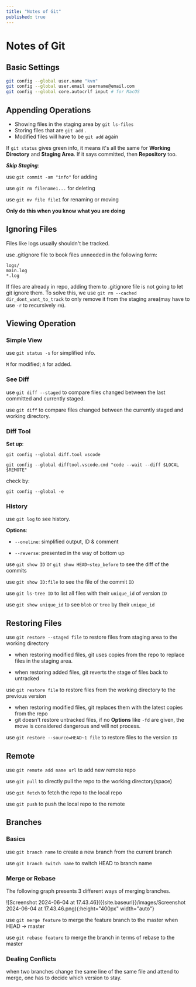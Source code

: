 ```yaml
---
title: "Notes of Git"
published: true
---
```


# Notes of Git

## Basic Settings

```sh
git config --global user.name "kvn"
git config --global user.email username@email.com
git config --global core.autocrlf input # for MacOS
```

## Appending Operations

- Showing files in the staging area by `git ls-files`
- Storing files that are `git add` .
- Modified files will have to be `git add` again

If `git status` gives green info, it means it's all the same for **Working Directory** and **Staging Area**. If it says committed, then **Repository** too.

***Skip Staging***:

use `git commit -am "info"` for adding 

use `git rm filename1...` for deleting

use `git mv file file1` for renaming or moving

**Only do this when you know what you are doing**

## Ignoring Files

Files like logs usually shouldn't be tracked.

use .gitignore file to book files unneeded in the following form:

```code
logs/
main.log
*.log
```

If files are already in repo, adding them to .gitignore file is not going to let git ignore them. To solve this, we use `git rm --cached dir_dont_want_to_track` to only remove it from the staging area(may have to use `-r` to recursively `rm`).

## Viewing Operation

### Simple View

use `git status -s` for simplified info.

`M` for modified; `A` for added.

### See Diff

use `git diff --staged` to compare files changed between the last committed and currently staged.

use `git diff` to compare files changed between the currently staged and working directory.

### Diff Tool

**Set up**:

`git config --global diff.tool vscode`

`git config --global difftool.vscode.cmd "code --wait --diff $LOCAL $REMOTE"`

check by:

`git config --global -e`

### History

use `git log` to see history.

**Options**:

- `--oneline`: simplified output, ID & comment

- `--reverse`: presented in the way of bottom up

use `git show ID` or `git show HEAD~step_before` to see the diff of the commits

use `git show ID:file` to see the file of the commit `ID`

use `git ls-tree ID` to list all files with their `unique_id`  of version `ID`

use `git show unique_id` to see `blob` or `tree` by their `unique_id`

## Restoring Files

use `git restore --staged file` to restore files from staging area to the working directory

- when restoring modified files, git uses copies from the repo to replace files in the staging area.

- when restoring added files, git reverts the stage of files back to untracked

use `git restore file` to restore files from the working directory to the previous version

- when restoring modified files, git replaces them with the latest copies from the repo
- git doesn't restore untracked files, if no **Options** like `-fd` are given, the move is considered dangerous and will not process.

use `git restore --source=HEAD~1 file` to restore files to the version `ID`

## Remote

use `git remote add name url` to add new remote repo

use `git pull` to directly pull the repo to the working directory(space)

use `git fetch` to fetch the repo to the local repo

use `git push` to push the local repo to the remote

## Branches

### Basics

use `git branch name` to create a new branch from the current branch

use `git branch switch name` to switch HEAD to branch name

### Merge or Rebase

 The following graph presents 3 different ways of merging branches.

![Screenshot 2024-06-04 at 17.43.46]({{site.baseurl}}/images/Screenshot 2024-06-04 at 17.43.46.png){:height="400px" width="auto"}

use `git merge feature` to merge the feature branch to the master when HEAD -> master

use `git rebase feature` to merge the branch in terms of rebase to the master

### Dealing Conflicts

when two branches change the same line of the same file and attend to merge, one has to decide which version to stay.